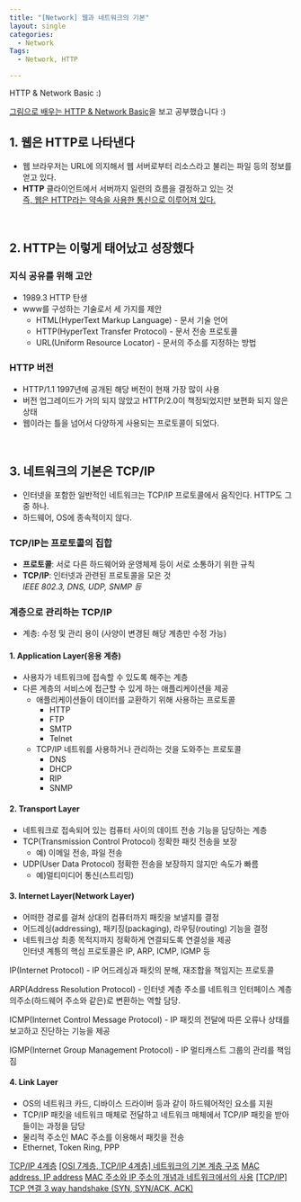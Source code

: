 ```yaml
---
title: "[Network] 웹과 네트워크의 기본"
layout: single
categories:
  - Network
Tags:
  - Network, HTTP

---
```

HTTP & Network Basic :)  

[그림으로 배우는 HTTP & Network Basic](https://www.aladin.co.kr/shop/wproduct.aspx?ItemId=51908132)을 보고 공부했습니다 :)

## 1. 웹은 HTTP로 나타낸다  
  * 웹 브라우저는 URL에 의지해서 웹 서버로부터 리소스라고 불리는 파일 등의 정보를 얻고 있다.  
  * **HTTP** 클라이언트에서 서버까지 일련의 흐름을 결정하고 있는 것  
            <u>즉, 웹은 HTTP라는 약속을 사용한 통신으로 이루어져 있다.</u>  
<br>

## 2. HTTP는 이렇게 태어났고 성장했다  
### 지식 공유를 위해 고안  
  * 1989.3 HTTP 탄생  
  * www를 구성하는 기술로서 세 가지를 제안   
    * HTML(HyperText Markup Language) - 문서 기술 언어  
    * HTTP(HyperText Transfer Protocol) - 문서 전송 프로토콜    
    * URL(Uniform Resource Locator) - 문서의 주소를 지정하는 방법  

### HTTP 버전  
  * HTTP/1.1 1997년에 공개된 해당 버전이 현재 가장 많이 사용  
  * 버전 업그레이드가 거의 되지 않았고 HTTP/2.0이 책정되었지만 보편화 되지 않은 상태  
  * 웹이라는 틀을 넘어서 다양하게 사용되는 프로토콜이 되었다.  

<br>

## 3. 네트워크의 기본은 TCP/IP   
  * 인터넷을 포함한 일반적인 네트워크는 TCP/IP 프로토콜에서 움직인다. HTTP도 그 중 하나.  
  * 하드웨어, OS에 종속적이지 않다. 
### TCP/IP는 프로토콜의 집합  
* **프로토콜**: 서로 다른 하드웨어와 운영체제 등이 서로 소통하기 위한 규칙  
* **TCP/IP**: 인터넷과 관련된 프로토콜을 모은 것  
    *IEEE 802.3, DNS, UDP, SNMP 등*  

### 계층으로 관리하는 TCP/IP  
* 계층: 수정 및 관리 용이 (사양이 변경된 해당 계층만 수정 가능)  

#### 1. Application Layer(응용 계층)     
- 사용자가 네트워크에 접속할 수 있도록 해주는 계층 
- 다른 계층의 서비스에 접근할 수 있게 하는 애플리케이션을 제공  
  - 애플리케이션들이 데이터를 교환하기 위해 사용하는 프로토콜  
    - HTTP
    - FTP
    - SMTP
    - Telnet  
  - TCP/IP 네트워를 사용하거나 관리하는 것을 도와주는 프로토콜  
    - DNS
    - DHCP
    - RIP
    - SNMP  

#### 2. Transport Layer  
- 네트워크로 접속되어 있는 컴퓨터 사이의 데이트 전송 기능을 담당하는 계층  
- TCP(Transmission Control Protocol) 정확한 패킷 전송을 보장 
  - 예) 이메일 전송, 파일 전송
- UDP(User Data Protocol) 정확한 전송을 보장하지 않지만 속도가 빠름 
  - 예)멀티미디어 통신(스트리밍) 

#### 3. Internet Layer(Network Layer)  
- 어떠한 경로를 걸쳐 상대의 컴퓨터까지 패킷을 보낼지를 결정  
- 어드레싱(addressing), 패키징(packaging), 라우팅(routing) 기능을 결정  
- 네트워크상 최종 목적지까지 정확하게 연결되도록 연결성을 제공  
인터넷 계틍의 핵심 프로토콜은 IP, ARP, ICMP, IGMP 등

IP(Internet Protocol) - IP 어드레싱과 패킷의 분해, 재조합을 책임지는 프로토콜

ARP(Address Resolution Protocol) - 인터넷 계층 주소를 네트워크 인터페이스 계층의주소(하드웨어 주소와 같은)로 변환하는 역할 담당.

ICMP(Internet Control Message Protocol) - IP 패킷의 전달에 따른 오류나 상태를 보고하고 진단하는 기능을 제공

IGMP(Internet Group Management Protocol) - IP 멀티캐스트 그룹의 관리를 책임짐

#### 4. Link Layer  
- OS의 네트워크 카드, 디바이스 드라이버 등과 같이 하드웨어적인 요소를 지원 
- TCP/IP 패킷을 네트워크 매체로 전달하고 네트워크 매체에서 TCP/IP 패킷을 받아들이는 과정을 담당  
- 물리적 주소인 MAC 주소를 이용해서 패킷을 전송  
- Ethernet, Token Ring, PPP






[TCP/IP 4계층](https://tar-cvzf-studybackup-tar-gz.tistory.com/38)
[[OSI 7계층, TCP/IP 4계층] 네트워크의 기본 계층 구조](https://ryusae.tistory.com/4)
[MAC address, IP address](https://blockdmask.tistory.com/186)
[MAC 주소와 IP 주소의 개념과 네트워크에서의 사용](http://melonicedlatte.com/network/2018/12/24/161629)
[[TCP/IP] TCP 연결 3 way handshake (SYN, SYN/ACK, ACK)](https://hyeonstorage.tistory.com/286)
  



